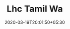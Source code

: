 ---
title: "Lhc Tamil Wa"
image: /images/graphic-designs/LHC_Tamil_Whatsapp.jpg
tags: ["graphics"]

date: 2020-03-19T20:01:50+05:30
draft: false
---